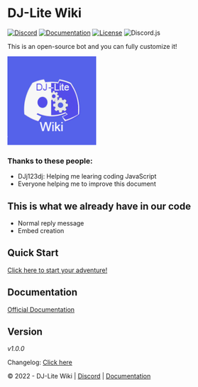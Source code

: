 # DJ-Lite Wiki
[![Discord](https://img.shields.io/badge/Discord-Join%20Our%20Server-5865F2.svg?style=flat-square&logo=discord)](https://discord.gg/PANwbcpUzu) [![Documentation](https://img.shields.io/badge/Documentation-Click%20Here-yellow.svg?style=flat-square)](https://docs.djlite.dj-dj.be) [![License](https://img.shields.io/badge/License-GPL%203.0-important.svg?style=flat-square)](https://github.com/DJ-Lite/How-to-create-a-bot/blob/main/LICENSE.md) ![Discord.js](https://img.shields.io/badge/Discord.js-v14-CB3837.svg?style=flat-square&logo=npm)

This is an open-source bot and you can fully customize it!

<img src="main_logo.png" alt="Main Logo" style="height: 200px; width:200px;"/>

### Thanks to these people:
- DJj123dj: Helping me learing coding JavaScript
- Everyone helping me to improve this document

## This is what we already have in our code
- Normal reply message
- Embed creation

## Quick Start
[Click here to start your adventure!](https://docs.djlite.dj-dj.be/quick-start)

## Documentation
[Official Documentation](https://docs.djlite.dj-dj.be)

## Version
_v1.0.0_

Changelog: [Click here](https://docs.djlite.dj-dj.be/other/changelog)


© 2022 - DJ-Lite Wiki | [Discord](https://discord.gg/PANwbcpUzu) | [Documentation](https://docs.djlite.dj-dj.be)